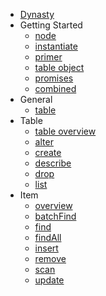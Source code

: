 * [Dynasty](../README.md)
* Getting Started
  * [node](getting-started/node.md)
  * [instantiate](getting-started/instantiate.md)
  * [primer](getting-started/primer.md)
  * [table object](getting-started/table-object.md)
  * [promises](getting-started/promises.md)
  * [combined](getting-started/combined.md)
* General
  * [table](table.md)
* Table
  * [table overview](table/overview.md)
  * [alter](table/alter.md)
  * [create](table/create.md)
  * [describe](table/describe.md)
  * [drop](table/drop.md)
  * [list](table/list.md)
* Item
  * [overview](item/overview.md)
  * [batchFind](item/batch-find.md)
  * [find](item/find.md)
  * [findAll](item/findAll.md)
  * [insert](item/insert.md)
  * [remove](item/remove.md)
  * [scan](item/scan.md)
  * [update](item/update.md)
